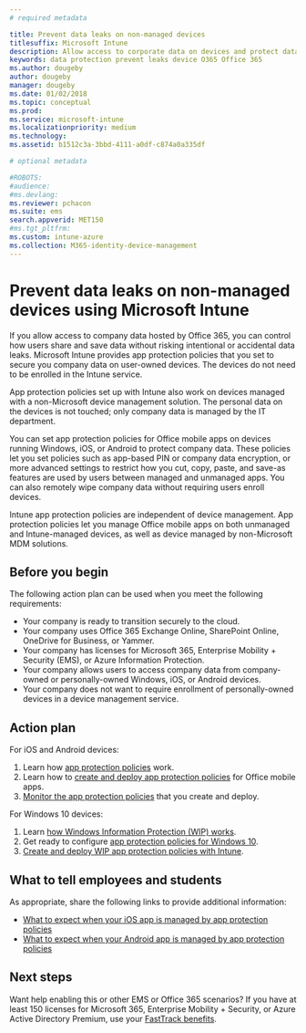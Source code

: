 ```yaml
---
# required metadata

title: Prevent data leaks on non-managed devices
titlesuffix: Microsoft Intune
description: Allow access to corporate data on devices and protect data from data leaks using Microsoft Intune. 
keywords: data protection prevent leaks device O365 Office 365
ms.author: dougeby
author: dougeby
manager: dougeby
ms.date: 01/02/2018
ms.topic: conceptual
ms.prod:
ms.service: microsoft-intune
ms.localizationpriority: medium
ms.technology:
ms.assetid: b1512c3a-3bbd-4111-a0df-c874a0a335df

# optional metadata

#ROBOTS:
#audience:
#ms.devlang:
ms.reviewer: pchacon
ms.suite: ems
search.appverid: MET150
#ms.tgt_pltfrm:
ms.custom: intune-azure
ms.collection: M365-identity-device-management
--- 
```

# Prevent data leaks on non-managed devices using Microsoft Intune

If you allow access to company data hosted by Office 365, you can control how users share and save data without risking intentional or accidental data leaks. Microsoft Intune provides app protection policies that you set to secure you company data on user-owned devices. The devices do not need to be enrolled in the Intune service. 

App protection policies set up with Intune also work on devices managed with a non-Microsoft device management solution. The personal data on the devices is not touched; only company data is managed by the IT department. 

You can set app protection policies for Office mobile apps on devices running Windows, iOS, or Android to protect company data. These policies let you set policies such as app-based PIN or company data encryption, or more advanced settings to restrict how you cut, copy, paste, and save-as features are used by users between managed and unmanaged apps. You can also remotely wipe company data without requiring users enroll devices. 

Intune app protection policies are independent of device management. App protection policies let you manage Office mobile apps on both unmanaged and Intune-managed devices, as well as device managed by non-Microsoft MDM solutions. 

## Before you begin

The following action plan can be used when you meet the following requirements:
* Your company is ready to transition securely to the cloud.
* Your company uses Office 365 Exchange Online, SharePoint Online, OneDrive for Business, or Yammer.
* Your company has licenses for Microsoft 365, Enterprise Mobility + Security (EMS), or Azure Information Protection.
* Your company allows users to access company data from company-owned or personally-owned Windows, iOS, or Android devices. 
* Your company does not want to require enrollment of personally-owned devices in a device management service. 

## Action plan

For iOS and Android devices: 

1. Learn how [app protection policies](app-protection-policy.md) work.
2. Learn how to [create and deploy app protection policies](app-protection-policies.md) for Office mobile apps. 
3. [Monitor the app protection policies](app-protection-policies-monitor.md) that you create and deploy. 

For Windows 10 devices: 

1. Learn [how Windows Information Protection (WIP) works](https://docs.microsoft.com/windows/threat-protection/windows-information-protection/protect-enterprise-data-using-wip). 
2. Get ready to configure [app protection policies for Windows 10](app-protection-policies-configure-windows-10.md).
3. [Create and deploy WIP app protection policies with Intune](windows-information-protection-policy-create.md).

## What to tell employees and students

As appropriate, share the following links to provide additional information: 
* [What to expect when your iOS app is managed by app protection policies](app-protection-enabled-apps-ios.md)
* [What to expect when your Android app is managed by app protection policies](app-protection-enabled-apps-android.md) 

## Next steps

Want help enabling this or other EMS or Office 365 scenarios? If you have at least 150 licenses for Microsoft 365, Enterprise Mobility + Security, or Azure Active Directory Premium, use your [FastTrack benefits](https://docs.microsoft.com/enterprise-mobility-security/solutions/enterprise-mobility-fasttrack-program). 
